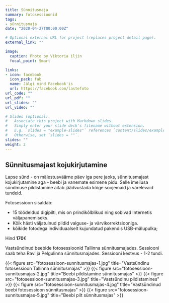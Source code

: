 ```yaml
---
title: Sünnitusmaja
summary: fotosessioonid
tags:
- sünnitusmaja
date: "2020-04-27T00:00:00Z"

# Optional external URL for project (replaces project detail page).
external_link: ""

image:
  caption: Photo by Viktoria iljin
  focal_point: Smart

links:
- icon: facebook
  icon_pack: fab
  name: Jälgi mind Facebook'is
  url: https://facebook.com/lastefoto
url_code: ""
url_pdf: ""
url_slides: ""
url_video: ""

# Slides (optional).
#   Associate this project with Markdown slides.
#   Simply enter your slide deck's filename without extension.
#   E.g. `slides = "example-slides"` references `content/slides/example-slides.md`.
#   Otherwise, set `slides = ""`.
slides: ""
weight: 2
---
```


## Sünnitusmajast kojukirjutamine 

Lapse sünd - on mälestusväärne päev iga pere jaoks, sünnitusmajast kojukirjutamine aga - beebi ja vanemate esimene pidu. Selle imeilusa sündmuse pildistamine aitab jäädvustada kõige soojemaid ja värelevaid tundeid. 

Fotosessioon sisaldab: 
* 15 töödeldud digipilti, mis on prindikõlblikud ning sobivad Internetis väljapanemiseks. 
* Kõik hästi väljatulnud pildid valguse- ja värvikorrektsiooniga. 
* kõikide fotodega individuaalselt kujundatud pakendis USB-mälupulka; 

Hind **170**€ 

Vastsündinud beebide fotosessioonid Tallinna sünnitusmajades. Sessiooni saab teha Ravi ja Pelgulinna sünnitusmajades. Sessiooni kestvus - 1-2 tundi. 

{{< figure src="fotosessioon-sunnitusmajas-1.jpg" title="Vastsündinu fotosessioon Tallinna sünnitusmajas" >}}
{{< figure src="fotosessioon-sunnitusmajas-2.jpg" title="Beebi pildistamine sünnitusmajas" >}}
{{< figure src="fotosessioon-sunnitusmajas-3.jpg" title="Vastsündinu pildistamines" >}}
{{< figure src="fotosessioon-sunnitusmajas-4.jpg" title="Vastsündinud beebi fotosessioon sünnitusmajas" >}}
{{< figure src="fotosessioon-sunnitusmajas-5.jpg" title="Beebi pilt sünnitusmajas" >}}